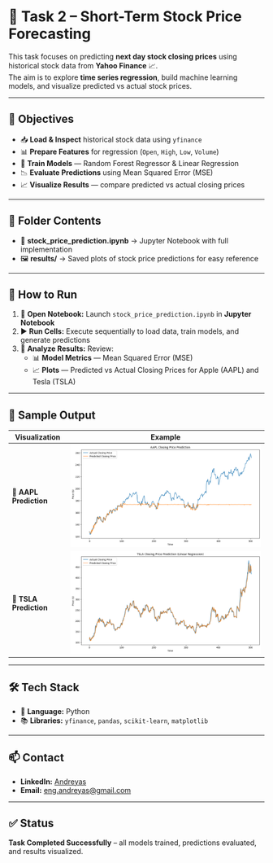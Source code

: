 # 🌟 Task 2 – Short-Term Stock Price Forecasting

This task focuses on predicting **next day stock closing prices** using historical stock data from **Yahoo Finance** 📈.  
The aim is to explore **time series regression**, build machine learning models, and visualize predicted vs actual stock prices.

---

## 🎯 Objectives
- 📥 **Load & Inspect** historical stock data using `yfinance`  
- 📊 **Prepare Features** for regression (`Open`, `High`, `Low`, `Volume`)  
- 🤖 **Train Models** — Random Forest Regressor & Linear Regression  
- 📉 **Evaluate Predictions** using Mean Squared Error (MSE)  
- 📈 **Visualize Results** — compare predicted vs actual closing prices  

---

## 📂 Folder Contents
- 📒 **stock_price_prediction.ipynb** → Jupyter Notebook with full implementation  
- 🖼 **results/**  → Saved plots of stock price predictions for easy reference  

---

## 🚀 How to Run
1. 📂 **Open Notebook:** Launch `stock_price_prediction.ipynb` in **Jupyter Notebook**  
2. ▶️ **Run Cells:** Execute sequentially to load data, train models, and generate predictions  
3. 👀 **Analyze Results:** Review:
   - 📊 **Model Metrics** — Mean Squared Error (MSE)  
   - 📈 **Plots** — Predicted vs Actual Closing Prices for Apple (AAPL) and Tesla (TSLA)  

---

## 📸 Sample Output

| Visualization | Example |
|--------------|---------|
| 🍎 **AAPL Prediction** | ![AAPL Prediction](results/aapl_rf_prediction.png) |
| 🚗 **TSLA Prediction** | ![TSLA Prediction](results/tsla_lr_prediction.png) |

---

## 🛠 Tech Stack
- 🐍 **Language:** Python  
- 📚 **Libraries:** `yfinance`, `pandas`, `scikit-learn`, `matplotlib`  

---

## 📫 Contact
- **LinkedIn:** [Andreyas](www.linkedin.com/in/eng-andreyas)  
- **Email:** eng.andreyas@gmail.com  

---

## ✅ Status
**Task Completed Successfully** – all models trained, predictions evaluated, and results visualized.

